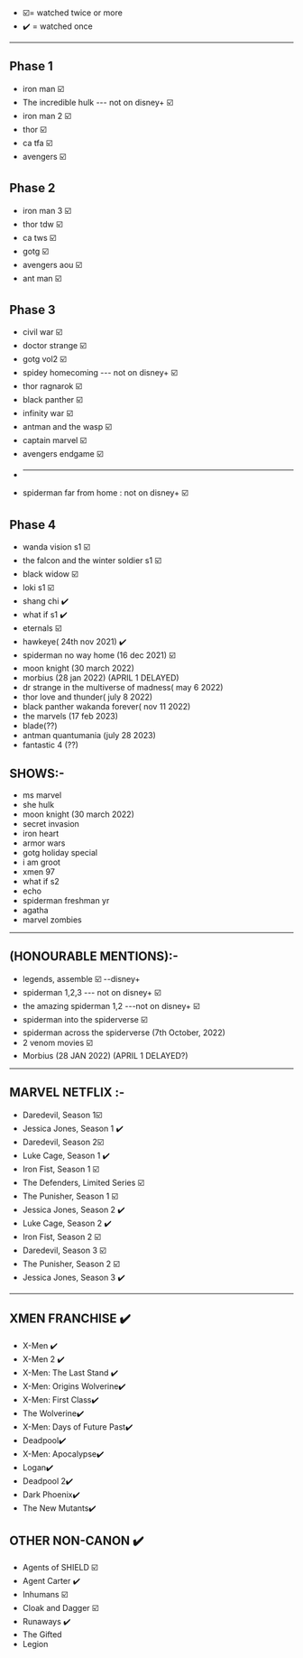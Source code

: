 - ☑️= watched twice or more
- ✔️ = watched once

<hr>

## Phase 1
- iron man ☑️
- The incredible hulk  --- not on disney+ ☑️
- iron man 2 ☑️
- thor ☑️
- ca tfa ☑️
- avengers ☑️

## Phase 2
- iron man 3 ☑️
- thor tdw ☑️
- ca tws ☑️
- gotg ☑️
- avengers aou ☑️
- ant man ☑️

## Phase 3
- civil war ☑️
- doctor strange ☑️
- gotg vol2 ☑️
- spidey homecoming   --- not on disney+ ☑️
- thor ragnarok ☑️
- black panther ☑️
- infinity war ☑️
- antman and the wasp ☑️
- captain marvel ☑️
- avengers endgame ☑️
- <hr/>
- spiderman far from home : not on disney+ ☑️

## Phase 4
- wanda vision s1 ☑️
- the falcon and the winter soldier s1 ☑️
- black widow ☑️
- loki s1 ☑️
- shang chi ✔️
- what if s1 ✔️
- eternals ☑️ 
- hawkeye( 24th nov 2021) ✔️
- spiderman no way home (16 dec 2021) ☑️ 
- moon knight (30 march 2022)
- morbius (28 jan 2022)  (APRIL 1 DELAYED)
- dr strange in the multiverse of madness( may 6 2022)
- thor love and thunder( july 8  2022)
- black panther wakanda forever( nov 11 2022)
- the marvels (17 feb  2023)
- blade(??)
- antman quantumania (july 28 2023)
- fantastic 4 (??)

## SHOWS:-
- ms marvel
- she hulk
- moon knight (30 march 2022)
- secret invasion
- iron heart
- armor wars
- gotg holiday special
- i am groot
- xmen 97
- what if s2
- echo
- spiderman freshman yr
- agatha 
- marvel zombies

<hr>

## (HONOURABLE MENTIONS):-
- legends, assemble ☑️ --disney+
- spiderman 1,2,3  --- not on disney+ ☑️
- the amazing spiderman 1,2  ---not on disney+ ☑️
- spiderman into the spiderverse ☑️
- spiderman across the spiderverse (7th October, 2022)
- 2 venom movies ☑️
- Morbius (28 JAN 2022)  (APRIL 1 DELAYED?)

<hr>

## MARVEL NETFLIX :-
- Daredevil, Season 1☑️
- Jessica Jones, Season 1 ✔️
- Daredevil, Season 2☑️
- Luke Cage, Season 1 ✔️
- Iron Fist, Season 1 ☑️
- The Defenders, Limited Series ☑️
- The Punisher, Season 1 ☑️
- Jessica Jones, Season 2 ✔️
- Luke Cage, Season 2 ✔️
- Iron Fist, Season 2 ☑️
- Daredevil, Season 3 ☑️
- The Punisher, Season 2 ☑️
- Jessica Jones, Season 3 ✔️

<hr>

## XMEN FRANCHISE ✔️
- X-Men ✔️
- X-Men 2 ✔️
- X-Men: The Last Stand ✔️
- X-Men: Origins Wolverine✔️
- X-Men: First Class✔️
- The Wolverine✔️
- X-Men: Days of Future Past✔️
- Deadpool✔️
- X-Men: Apocalypse✔️
- Logan✔️
- Deadpool 2✔️
- Dark Phoenix✔️
- The New Mutants✔️

## OTHER NON-CANON ✔️
- Agents of SHIELD ☑️
- Agent Carter ✔️
- Inhumans ☑️
- Cloak and Dagger ☑️
- Runaways ✔️
- The Gifted 
- Legion

